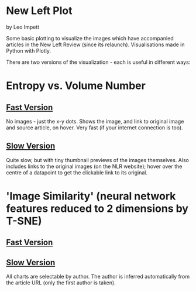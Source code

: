 # New Left Plot
by Leo Impett


Some basic plotting to visualize the images which have accompanied articles in the New Left Review (since its relaunch). Visualisations made in Python with Plotly. 

There are two versions of the visualization - each is useful in different ways:

# Entropy vs. Volume Number

## [Fast Version](entropy_hover.html)
No images - just the x-y dots. Shows the image, and link to original image and source article, on hover. Very fast (if your internet connection is too). 

## [Slow Version](thumbs.html)
Quite slow, but with tiny thumbnail previews of the images themselves. Also includes links to the original images (on the NLR website); hover over the centre of a datapoint to get the clickable link to its original. 

# 'Image Similarity' (neural network features reduced to 2 dimensions by T-SNE)

## [Fast Version](tsnePoints_hover.html)

## [Slow Version](tsne.html)

All charts are selectable by author. The author is inferred automatically from the article URL (only the first author is taken). 

